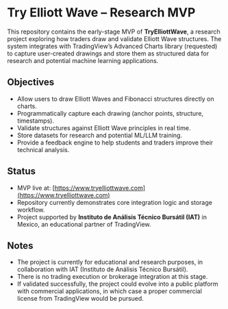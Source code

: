 # Try Elliott Wave – Research MVP

This repository contains the early-stage MVP of **TryElliottWave**, a research project exploring how traders draw and validate Elliott Wave structures. The system integrates with TradingView’s Advanced Charts library (requested) to capture user-created drawings and store them as structured data for research and potential machine learning applications.

## Objectives

- Allow users to draw Elliott Waves and Fibonacci structures directly on charts.
- Programmatically capture each drawing (anchor points, structure, timestamps).
- Validate structures against Elliott Wave principles in real time.
- Store datasets for research and potential ML/LLM training.
- Provide a feedback engine to help students and traders improve their technical analysis.

## Status

- MVP live at: [https://www.tryelliottwave.com](https://www.tryelliottwave.com)
- Repository currently demonstrates core integration logic and storage workflow.
- Project supported by **Instituto de Análisis Técnico Bursátil (IAT)** in Mexico, an educational partner of TradingView.

## Notes

- The project is currently for educational and research purposes, in collaboration with IAT (Instituto de Análisis Técnico Bursátil).
- There is no trading execution or brokerage integration at this stage.
- If validated successfully, the project could evolve into a public platform with commercial applications, in which case a proper commercial license from TradingView would be pursued.

